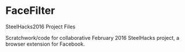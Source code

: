 # FaceFilter
SteelHacks2016 Project Files

Scratchwork/code for collaborative February 2016 SteelHacks project, a browser extension for Facebook.
